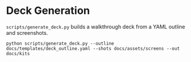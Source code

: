 # Deck Generation

`scripts/generate_deck.py` builds a walkthrough deck from a YAML outline and
screenshots.

```
python scripts/generate_deck.py --outline docs/templates/deck_outline.yaml --shots docs/assets/screens --out docs/kits
```
